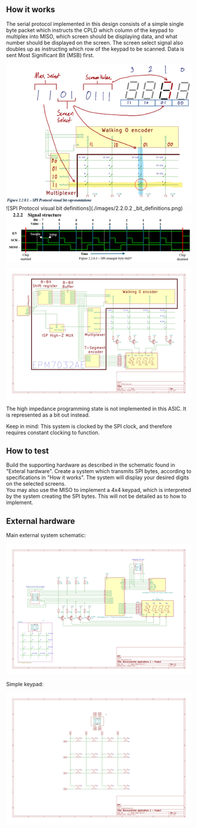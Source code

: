 <!---

This file is used to generate your project datasheet. Please fill in the information below and delete any unused
sections.

You can also include images in this folder and reference them in the markdown. Each image must be less than
512 kb in size, and the combined size of all images must be less than 1 MB.
-->

## How it works

The serial protocol implemented in this design consists of a simple single byte packet which instructs the CPLD which column of the keypad to multiplex into MISO, which screen should be displaying data, and what number should be displayed on the screen. The screen select signal also doubles up as instructing which row of the keypad to be scanned.
Data is sent Most Significant Bit (MSB) first.


![SPI Protocol visual bit representations](./images/2.2.0.1_bit_representations.png)
![SPI Protocol visual bit definitions](./images/2.2.0.2 _bit_definitions.png)
![SPI example byte 0xD7](./images/2.2.0.3_example_byte.png)

![Verilog block diagram](./images/EPM7032AE_internal.png)

The high impedance programming state is not implemented in this ASIC. It is represented as a bit out instead.
 
Keep in mind: This system is clocked by the SPI clock, and therefore requires constant clocking to function.


## How to test

Build the supporting hardware as described in the schematic found in "Exteral hardware". Create a system which transmits SPI bytes, according to specifications in "How it works". The system will display your desired digits on the selected screens.  
You may also use the MISO to implement a 4x4 keypad, which is interpreted by the system creating the SPI bytes. This will not be detailed as to how to implement.

## External hardware

Main external system schematic:

![Main schematic](./images/Main.png)

Simple keypad:

![Keypad schematic](./images/page2.png)



